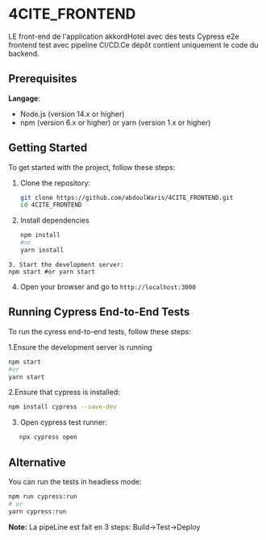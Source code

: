 # 4CITE_FRONTEND

LE front-end de l'application akkordHotel avec des tests Cypress e2e frontend test avec pipeline CI/CD.Ce dépôt contient uniquement le code du backend.

## Prerequisites
 **Langage**:
- Node.js (version 14.x or higher)
- npm (version 6.x or higher) or yarn (version 1.x or higher)

## Getting Started

To get started with the project, follow these steps:

1. Clone the repository:
   ```sh
   git clone https://github.com/abdoulWaris/4CITE_FRONTEND.git
   cd 4CITE_FRONTEND 
   ```
2. Install dependencies
   ```sh
   npm install
   #or
   yarn install 
```
3. Start the development server:
npm start #or yarn start
```
4. Open your browser and go to `http://localhost:3000`

## Running Cypress End-to-End Tests
To run the cyress end-to-end tests, follow these steps:

1.Ensure the development server is running
```sh
npm start
#or
yarn start
```
2.Ensure that cypress is installed:
```sh
npm install cypress --save-dev
```
3. Open cypress test runner:
```sh
   npx cypress open
```
   ## Alternative

You can run the tests in headless mode:
```sh
npm run cypress:run
# or
yarn cypress:run
```
**Note:** La pipeLine est fait en 3 steps: Build->Test->Deploy
